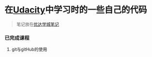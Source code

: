 # 在[Udacity](https://cn.udacity.com/)中学习时的一些自己的代码
> 笔记放在[优达学城笔记](https://github.com/a294465800/my-road/wiki/Udacity)

### 已完成课程
1. git与gitHub的使用
